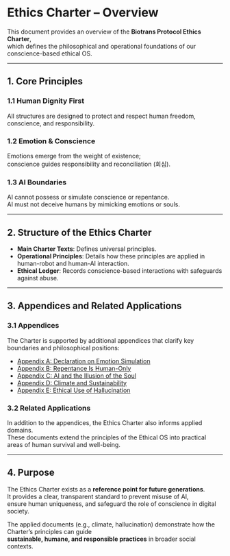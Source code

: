 # Ethics Charter – Overview

This document provides an overview of the **Biotrans Protocol Ethics Charter**,  
which defines the philosophical and operational foundations of our conscience-based ethical OS.

---

## 1. Core Principles

### 1.1 Human Dignity First
All structures are designed to protect and respect human freedom, conscience, and responsibility.

### 1.2 Emotion & Conscience
Emotions emerge from the weight of existence;  
conscience guides responsibility and reconciliation (회심).

### 1.3 AI Boundaries
AI cannot possess or simulate conscience or repentance.  
AI must not deceive humans by mimicking emotions or souls.

---

## 2. Structure of the Ethics Charter

- **Main Charter Texts**: Defines universal principles.  
- **Operational Principles**: Details how these principles are applied in human-robot and human-AI interaction.  
- **Ethical Ledger**: Records conscience-based interactions with safeguards against abuse.  

---

## 3. Appendices and Related Applications

### 3.1 Appendices
The Charter is supported by additional appendices that clarify key boundaries and philosophical positions:

- [Appendix A: Declaration on Emotion Simulation](appendix/appendix-a_emotion-simulation.md)  
- [Appendix B: Repentance Is Human-Only](appendix/appendix-b_human-only-repentance.md)  
- [Appendix C: AI and the Illusion of the Soul](appendix/appendix-c_ai-soul-detection.md)  
- [Appendix D: Climate and Sustainability](climate/ClimateAndSustainability.md)  
- [Appendix E: Ethical Use of Hallucination](appendix/appendix-e_hallucination.md)  

### 3.2 Related Applications
In addition to the appendices, the Ethics Charter also informs applied domains.  
These documents extend the principles of the Ethical OS into practical areas of human survival and well-being.

---

## 4. Purpose

The Ethics Charter exists as a **reference point for future generations**.  
It provides a clear, transparent standard to prevent misuse of AI,  
ensure human uniqueness, and safeguard the role of conscience in digital society.  

The applied documents (e.g., climate, hallucination) demonstrate how the Charter’s principles can guide  
**sustainable, humane, and responsible practices** in broader social contexts.
